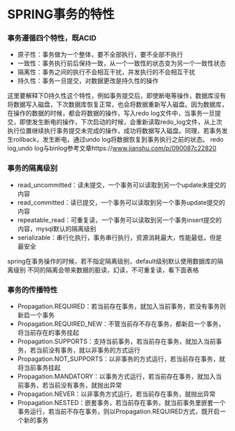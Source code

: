 # SPRING事务的特性

### 事务遵循四个特性，既ACID
* 原子性：事务做为一个整体，要不全部执行，要不全部不执行
* 一致性：事务执行前后保持一致，从一个一致性的状态变为另一个一致性状态
* 隔离性：事务之间的执行不会相互干扰，并发执行的不会相互干扰
* 持久性：事务一旦提交，对数据更改是持久性的操作

这里要解释下D持久性这个特性，例如事务提交后，即使断电等操作，数据库没有将数据写入磁盘，下次数据库恢复正常，也会将数据重新写入磁盘。因为数据库，在操作的数据的时候，都会将数据的操作，写入redo log文件中，当事务一旦提交，即使发生断电的操作，下次启动的时候，会重新读取redo_log文件，从上次执行位置继续执行事务提交未完成的操作，成功将数据写入磁盘。同理，若事务发生rollback，发生断电，通过undo log将数据恢复到事务执行之前的状态。
redo log,undo log与binlog参考文章https://www.jianshu.com/p/090087c22820


### 事务的隔离级别
* read_uncommitted：读未提交，一个事务可以读取到另一个update未提交的内容
* read_committed：读已提交，一个事务可以读取到另一个事务update提交的内容
* repeatable_read：可重复读，一个事务可以读取到另一个事务insert提交的内容，mysql默认的隔离级别
* serializable：串行化执行，事务串行执行，资源消耗最大，性能最低，但是最安全

spring在事务操作的时候，若不指定隔离级别，default级别默认使用数据库的隔离级别
不同的隔离会带来数据的脏读，幻读，不可重复读，看下面表格


### 事务的传播特性
* Propagation.REQUIRED：若当前存在事务，就加入当前事务，若没有事务则新启一个事务
* Propagation.REQUIRED_NEW：不管当前存不存在事务，都新启一个事务，将当前存在的事务挂起
* Propagation.SUPPORTS：支持当前事务，若当前存在事务，就加入当前事务，若当前没有事务，就以非事务的方式运行
* Propagation.NOT_SUPPORTS：以非事务的方式运行，若当前存在事务，就将当前事务挂起
* Propagation.MANDATORY：以事务方式运行，若当前存在事务，就加入当前事务，若当前没有事务，就抛出异常
* Propagation.NEVER：以非事务方式运行，若当前存在事务，就抛出异常
* Propagation.NESTED：嵌套事务，若当前存在事务，就当前事务里嵌套一个事务运行，若当前不存在事务，则以Propagation.REQUIRED方式，既开启一个新的事务



